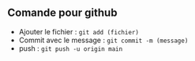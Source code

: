 ## Comande pour github

- Ajouter le fichier : `git add (fichier)`
- Commit avec le message : `git commit -m (message)`
- push : `git push -u origin main`